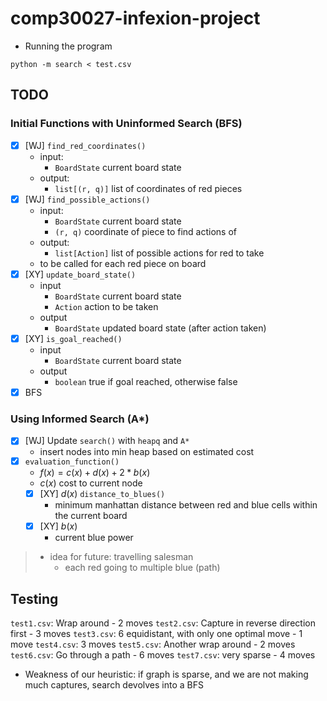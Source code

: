 # comp30027-infexion-project

* Running the program
```
python -m search < test.csv
```

## TODO
### Initial Functions with Uninformed Search (BFS)
* [x] [WJ] `find_red_coordinates()`
  * input:
    * `BoardState` current board state
  * output:
    * `list[(r, q)]` list of coordinates of red pieces
* [x] [WJ] `find_possible_actions()`
  * input: 
    * `BoardState` current board state
    * `(r, q)` coordinate of piece to find actions of
  * output: 
    * `list[Action]` list of possible actions for red to take 
  * to be called for each red piece on board
* [x] [XY] `update_board_state()`
  * input
    * `BoardState` current board state
    * `Action` action to be taken
  * output
    * `BoardState` updated board state (after action taken)
* [x] [XY] `is_goal_reached()`
  * input
    * `BoardState` current board state
  * output
    * `boolean` true if goal reached, otherwise false
* [x] BFS 

### Using Informed Search (A*)
* [x] [WJ] Update `search()` with `heapq` and `A*`
  * insert nodes into min heap based on estimated cost
* [x] `evaluation_function()`
  * $f(x) = c(x) + d(x) + 2*b(x)$
  * $c(x)$ cost to current node
  * [x] [XY] $d(x)$ `distance_to_blues()`
    * minimum manhattan distance between red and blue cells within the current board
  * [x] [XY] $b(x)$
    * current blue power

> * idea for future: travelling salesman
>   * each red going to multiple blue (path)

## Testing

`test1.csv`: Wrap around - 2 moves
`test2.csv`: Capture in reverse direction first - 3 moves
`test3.csv`: 6 equidistant, with only one optimal move - 1 move
`test4.csv`: 3 moves
`test5.csv`: Another wrap around - 2 moves
`test6.csv`: Go through a path - 6 moves
`test7.csv`: very sparse - 4 moves
  - Weakness of our heuristic: if graph is sparse, and we are not making much captures, search devolves into a BFS
